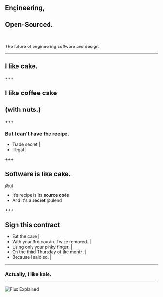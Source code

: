 ## Engineering, 
## Open-Sourced.

<br><br>The future of engineering software and design.

---

## I like **cake.**

+++

## I like coffee cake

## (with nuts.)

+++

### But I can't have the recipe.

 - Trade secret |
 - Illegal |

+++

 ## **Software** is like **cake.**

@ul
  - It's recipe is its **source code**
  - And it's a **secret**
@ulend

+++

## Sign this **contract**

 - Eat the cake |
 - With your 3rd cousin.  Twice removed. |
 - Using only your pinky finger. |
 - On the third Thursday of the month. |
 - Because I said so. |

---

### Actually, I like **kale.**

---

![Flux Explained](https://facebook.github.io/flux/img/flux-simple-f8-diagram-explained-1300w.png)